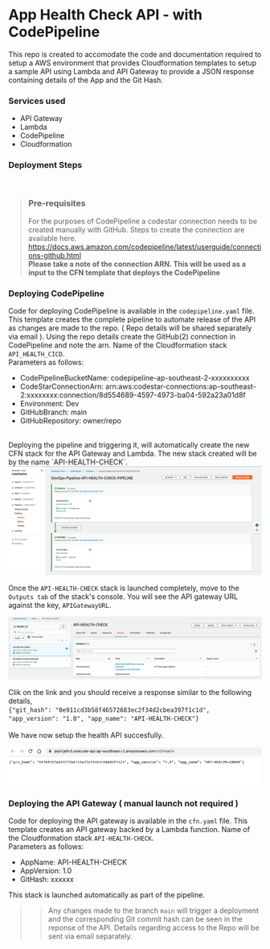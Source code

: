 # App Health Check API - with CodePipeline
This repo is created to accomodate the code and documentation required to setup a AWS environment that provides Cloudformation templates to setup a sample API using Lambda and API Gateway to provide a JSON response containing details of the App and the Git Hash.

### Services used
- API Gateway
- Lambda
- CodePipeline
- Cloudformation

### Deployment Steps
<br>

> ### Pre-requisites<br>
>For the purposes of CodePipeline a codestar connection needs to be created manually with GitHub. Steps to create the connection are available here. <br>https://docs.aws.amazon.com/codepipeline/latest/userguide/connections-github.html<br>
<b>Please take a note of the connection ARN. This will be used as a input to the CFN template that deploys the CodePipeline</b><br>

### Deploying CodePipeline<br>
Code for deploying CodePipeline is available in the `codepipeline.yaml` file. This template creates the complete pipeline to automate release of the API as changes are made to the repo. ( Repo details will be shared separately via email ). Using the repo details create the GitHub(2) connection in CodePipeline and note the arn.
Name of the Cloudformation stack `API_HEALTH_CICD`.
<br> Parameters as follows:
- CodePipelineBucketName: codepipeline-ap-southeast-2-xxxxxxxxxx
- CodeStarConnectionArn: arn:aws:codestar-connections:ap-southeast-2:xxxxxxxx:connection/8d554689-4597-4973-ba04-592a23a01d8f
- Environment:	Dev
- GitHubBranch:	main
- GitHubRepository:	owner/repo
<br>
Deploying the pipeline and triggering it, will automatically create the new CFN stack for the API Gateway and Lambda. The new stack created will be by the name `API-HEALTH-CHECK`. 

<img src="./images/pipeline.png">

Once the `API-HEALTH-CHECK` stack is launched completely, move to the `Outputs tab` of the stack's console. You will see the API gateway URL against the key, `APIGatewayURL`.

<img src="./images/apihealthcheck.png">

 Clik on the link and you should receive a response similar to the following details,<br>  `{"git_hash": "0e911cd3b58f46572683ec2f34d2cbea397f1c1d", "app_version": "1.0", "app_name": "API-HEALTH-CHECK"}` 
<br><br>We have now setup the health API succesfully.<br>

<img src="./images/response.png">
<br>

### Deploying the API Gateway ( manual launch not required )
Code for deploying the API gateway is available in the `cfn.yaml` file. This template creates an API gateway backed by a Lambda function. Name of the Cloudformation stack `API-HEALTH-CHECK`.<br>
Parameters as follows:
- AppName:	API-HEALTH-CHECK
- AppVersion:	1.0
- GitHash:	xxxxxx <br>

This stack is launched automatically as part of the pipeline.

>> Any changes made to the branch `main` will trigger a deployment and the corresponding Git commit hash can be seen in the reponse of the API. Details regarding access to the Repo will be sent via email separately.